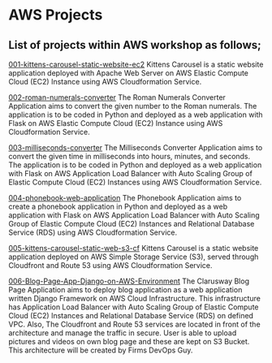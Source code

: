 # AWS Projects

## List of projects within AWS workshop as follows;

[001-kittens-carousel-static-website-ec2](001-kittens-carousel-static-website-ec2/README.md)
Kittens Carousel is a static website application deployed with Apache Web Server on AWS Elastic Compute Cloud (EC2) Instance using AWS Cloudformation Service. 

[002-roman-numerals-converter](002-roman-numerals-converter/README.md)
The Roman Numerals Converter Application aims to convert the given number to the Roman numerals. The application is to be coded in Python and deployed as a web application with Flask on AWS Elastic Compute Cloud (EC2) Instance using AWS Cloudformation Service. 

[003-milliseconds-converter](003-milliseconds-converter/README.md)
The Milliseconds Converter Application aims to convert the given time in milliseconds into hours, minutes, and seconds. The application is to be coded in Python and deployed as a web application with Flask on AWS Application Load Balancer with Auto Scaling Group of Elastic Compute Cloud (EC2) Instances using AWS Cloudformation Service.

[004-phonebook-web-application](004-phonebook-web-application/README.md)
The Phonebook Application aims to create a phonebook application in Python and deployed as a web application with Flask on AWS Application Load Balancer with Auto Scaling Group of Elastic Compute Cloud (EC2) Instances and Relational Database Service (RDS) using AWS Cloudformation Service.

[005-kittens-carousel-static-web-s3-cf](005-kittens-carousel-static-web-s3-cf/README.md)
Kittens Carousel is a static website application deployed on AWS Simple Storage Service (S3), served through Cloudfront and Route 53 using AWS Cloudformation Service.

[006-Blog-Page-App-Django-on-AWS-Environment](006_Blog-Page-App-Django-on-AWS-Environment/README.md)
The Clarusway Blog Page Application aims to deploy blog application as a web application written Django Framework on AWS Cloud Infrastructure. This infrastructure has Application Load Balancer with Auto Scaling Group of Elastic Compute Cloud (EC2) Instances and Relational Database Service (RDS) on defined VPC. Also, The Cloudfront and Route 53 services are located in front of the architecture and manage the traffic in secure. User is able to upload pictures and videos on own blog page and these are kept on S3 Bucket. This architecture will be created by Firms DevOps Guy.